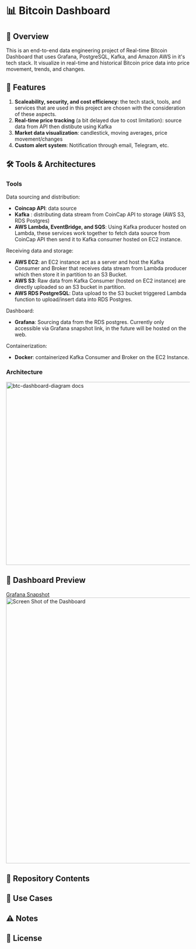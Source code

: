 #  📊 Bitcoin Dashboard
## 📌 Overview
This is an end-to-end data engineering project of Real-time Bitcoin Dashboard that uses Grafana, PostgreSQL, Kafka, and Amazon AWS in it's tech stack. 
It visualize in real-time and historical Bitcoin price data into price movement, trends, and changes. 

## 🚀 Features
1. **Scaleability, security, and cost efficiency**: the tech stack, tools, and services that are used in this project are chosen with the consideration of these aspects.
2. **Real-time price tracking** (a bit delayed due to cost limitation): source data from API then distibute using Kafka
3. **Market data visualization**: candlestick, moving averages, price movement/changes
4. **Custom alert system**: Notification through email, Telegram, etc.

## 🛠️ Tools & Architectures
### Tools
Data sourcing and distribution:
- **Coincap API**: data source
- **Kafka** : distributing data stream from CoinCap API to storage (AWS S3, RDS Postgres)
- **AWS Lambda, EventBridge, and SQS**: Using Kafka producer hosted on Lambda, these services work together to fetch data source from CoinCap API then send it to Kafka consumer hosted on EC2 instance.

Receiving data and storage:
- **AWS EC2**: an EC2 instance act as a server and host the Kafka Consumer and Broker that receives data stream from Lambda producer which then store it in partition to an S3 Bucket.
- **AWS S3**: Raw data from Kafka Consumer (hosted on EC2 instance) are directly uploaded so an S3 bucket in partition.
- **AWS RDS PostgreSQL**: Data upload to the S3 bucket triggered Lambda function to upload/insert data into RDS Postgres.

Dashboard:
- **Grafana**: Sourcing data from the RDS postgres. Currently only accessible via Grafana snapshot link, in the future will be hosted on the web.

Containerization:
- **Docker**: containerized Kafka Consumer and Broker on the EC2 Instance.

### Architecture
<img width="1340" height="500" alt="btc-dashboard-diagram docs" src="https://github.com/user-attachments/assets/c9027c1a-617b-44cb-a166-fc3be96155f0" />

## 📸 Dashboard Preview
[Grafana Snapshot ](https://bit.ly/BitcoinDashboardSF)
<img width="1440" height="726" alt="Screen Shot of the Dashboard" src="https://github.com/user-attachments/assets/dcaaac7b-ae87-4b04-9577-09ed1f62c106" />
## 📂 Repository Contents
## 🌟 Use Cases
## ⚠️ Notes
## 📜 License

